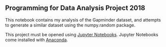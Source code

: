 ## Programming for Data Analysis Project 2018 ##

This notebook contains my analysis of the Gapminder dataset, and attempts to generate a similar dataset using the numpy.random package.


This project must be opened using [Jupyter Notebooks](http://jupyter.org/). Jupyter Notebooks come installed with [Anaconda](https://www.anaconda.com/).
